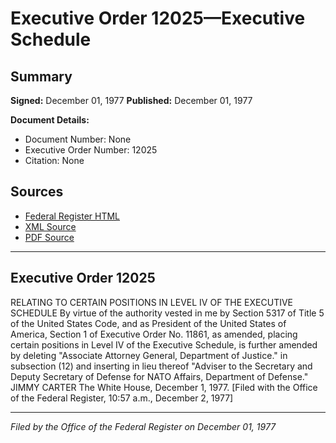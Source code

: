# Executive Order 12025—Executive Schedule

## Summary

**Signed:** December 01, 1977
**Published:** December 01, 1977

**Document Details:**
- Document Number: None
- Executive Order Number: 12025
- Citation: None

## Sources
- [Federal Register HTML](https://www.presidency.ucsb.edu/documents/executive-order-12025-executive-schedule)
- [XML Source](None)
- [PDF Source](None)

---

## Executive Order 12025

RELATING TO CERTAIN POSITIONS IN LEVEL IV OF THE EXECUTIVE SCHEDULE
By virtue of the authority vested in me by Section 5317 of Title 5 of the United States Code, and as President of the United States of America, Section 1 of Executive Order No. 11861, as amended, placing certain positions in Level IV of the Executive Schedule, is further amended by deleting "Associate Attorney General, Department of Justice." in subsection (12) and inserting in lieu thereof "Adviser to the Secretary and Deputy Secretary of Defense for NATO Affairs, Department of Defense."
JIMMY CARTER
The White House,
December 1, 1977.
[Filed with the Office of the Federal Register, 10:57 a.m., December 2, 1977]

---

*Filed by the Office of the Federal Register on December 01, 1977*
